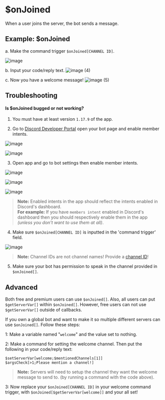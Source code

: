 # $onJoined
When a user joins the server, the bot sends a message.

## Example: $onJoined
a. Make the command trigger `$onJoined[CHANNEL ID]`.

![image](https://user-images.githubusercontent.com/69215413/113898668-13549480-979a-11eb-85ae-4e5f691eeee0.png)

b. Input your code/reply text.
![image (4)](https://user-images.githubusercontent.com/69215413/113423045-ca689e80-939b-11eb-9398-861061411f00.png)

c. Now you have a welcome message!
![image (5)](https://user-images.githubusercontent.com/69215413/113423244-19163880-939c-11eb-8315-f998f395d402.png)

## Troubleshooting
#### Is $onJoined bugged or not working? 

1) You must have at least version `1.17.9` of the app.

2) Go to [Discord Developer Portal](https://discord.com/developers/applications) open your bot page and enable member intents.

![image](https://user-images.githubusercontent.com/69215413/113423563-b83b3000-939c-11eb-8a71-8eaa53d20f2d.png) 

![image](https://user-images.githubusercontent.com/69215413/113423634-d6089500-939c-11eb-8d2c-083ac87ff66b.png)

3) Open app and go to bot settings then enable member intents. 

![image](https://user-images.githubusercontent.com/69215413/113425202-7495f580-939f-11eb-8446-9dccb3e0a848.png)

![image](https://user-images.githubusercontent.com/69215413/113424859-dace4880-939e-11eb-91de-503252c8a51e.png)

![image](https://user-images.githubusercontent.com/69215413/113423734-fafd0800-939c-11eb-8ea7-3394c99ca86b.png)

>**Note:** Enabled intents in the app should reflect the intents enabled in Discord's dashboard.\
**For example:** If you have `members intent` enabled in Discord's dashboard then you should respectively
enable them in the app *(unless you don't want to use them at all)*.

4) Make sure `$onJoined[CHANNEL ID]` is inputted in the 'command trigger' field.

![image](https://user-images.githubusercontent.com/69215413/113423759-09e3ba80-939d-11eb-95c2-1fe7860f3887.png)

>**Note:** Channel IDs are not channel names! Provide a [channel ID](https://user-images.githubusercontent.com/69215413/113424405-19afce80-939e-11eb-959c-6dc9a095756c.png)!

5) Make sure your bot has permission to speak in the channel provided in `$onJoined[]`.

## Advanced
Both free and premium users can use `$onJoined[]`. Also, all users can put `$getServerVar[]` within `$onJoined[]`. However, free users can not use `$getServerVar[]` outside of callbacks. 

If you own a global bot and want to make it so multiple different servers can use `$onJoined[]`. Follow these steps:

1: Make a variable named "`welcome`" and the value set to nothing.

2: Make a command for setting the welcome channel. Then put the following in your code/reply text:
```
$setServerVar[welcome;$mentionedChannels[1]]
$argsCheck[>1;Please mention a channel!]
```
>**Note:** Servers will need to setup the channel they want the welcome message to send to. (by running a command with the code above).

3: Now replace your `$onJoined[CHANNEL ID]` in your welcome command trigger, with `$onJoined[$getServerVar[welcome]]` and your all set!
